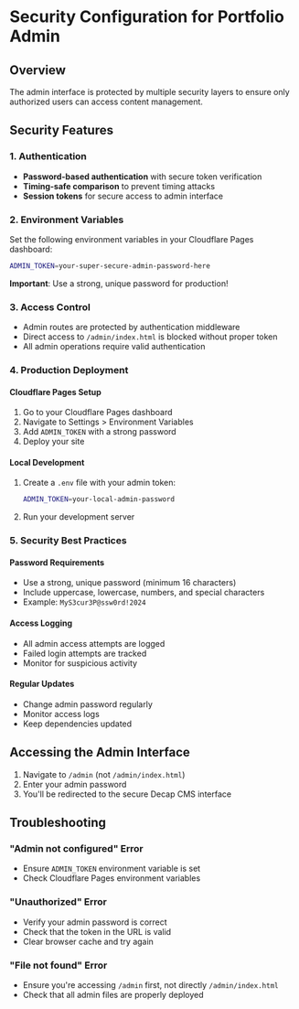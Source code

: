 # Security Configuration for Portfolio Admin

## Overview
The admin interface is protected by multiple security layers to ensure only authorized users can access content management.

## Security Features

### 1. Authentication
- **Password-based authentication** with secure token verification
- **Timing-safe comparison** to prevent timing attacks
- **Session tokens** for secure access to admin interface

### 2. Environment Variables
Set the following environment variables in your Cloudflare Pages dashboard:

```bash
ADMIN_TOKEN=your-super-secure-admin-password-here
```

**Important**: Use a strong, unique password for production!

### 3. Access Control
- Admin routes are protected by authentication middleware
- Direct access to `/admin/index.html` is blocked without proper token
- All admin operations require valid authentication

### 4. Production Deployment

#### Cloudflare Pages Setup
1. Go to your Cloudflare Pages dashboard
2. Navigate to Settings > Environment Variables
3. Add `ADMIN_TOKEN` with a strong password
4. Deploy your site

#### Local Development
1. Create a `.env` file with your admin token:
   ```bash
   ADMIN_TOKEN=your-local-admin-password
   ```
2. Run your development server

### 5. Security Best Practices

#### Password Requirements
- Use a strong, unique password (minimum 16 characters)
- Include uppercase, lowercase, numbers, and special characters
- Example: `MyS3cur3P@ssw0rd!2024`

#### Access Logging
- All admin access attempts are logged
- Failed login attempts are tracked
- Monitor for suspicious activity

#### Regular Updates
- Change admin password regularly
- Monitor access logs
- Keep dependencies updated

## Accessing the Admin Interface

1. Navigate to `/admin` (not `/admin/index.html`)
2. Enter your admin password
3. You'll be redirected to the secure Decap CMS interface

## Troubleshooting

### "Admin not configured" Error
- Ensure `ADMIN_TOKEN` environment variable is set
- Check Cloudflare Pages environment variables

### "Unauthorized" Error
- Verify your admin password is correct
- Check that the token in the URL is valid
- Clear browser cache and try again

### "File not found" Error
- Ensure you're accessing `/admin` first, not directly `/admin/index.html`
- Check that all admin files are properly deployed
